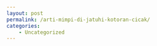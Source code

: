 ```yaml
---
layout: post
permalink: /arti-mimpi-di-jatuhi-kotoran-cicak/
categories:
    - Uncategorized
---
```


